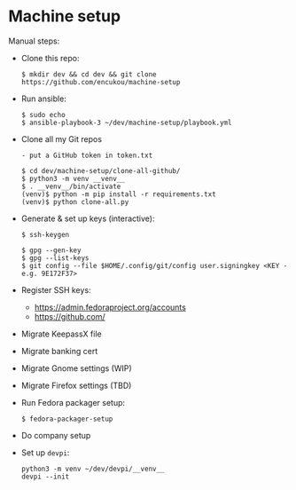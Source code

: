 # Machine setup

Manual steps:

- Clone this repo:

      $ mkdir dev && cd dev && git clone https://github.com/encukou/machine-setup

- Run ansible:

      $ sudo echo
      $ ansible-playbook-3 ~/dev/machine-setup/playbook.yml

- Clone all my Git repos

      - put a GitHub token in token.txt

      $ cd dev/machine-setup/clone-all-github/
      $ python3 -m venv __venv__
      $ . __venv__/bin/activate
      (venv)$ python -m pip install -r requirements.txt
      (venv)$ python clone-all.py 

- Generate & set up keys (interactive):

      $ ssh-keygen

      $ gpg --gen-key
      $ gpg --list-keys
      $ git config --file $HOME/.config/git/config user.signingkey <KEY - e.g. 9E172F37>

- Register SSH keys:

    - https://admin.fedoraproject.org/accounts
    - https://github.com/

- Migrate KeepassX file
- Migrate banking cert
- Migrate Gnome settings (WIP)
- Migrate Firefox settings (TBD)

- Run Fedora packager setup:

      $ fedora-packager-setup

- Do company setup

- Set up `devpi`:

      python3 -m venv ~/dev/devpi/__venv__
      devpi --init
